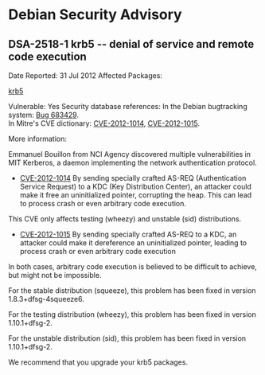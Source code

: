 
Debian Security Advisory
========================


DSA-2518-1 krb5 -- denial of service and remote code execution
--------------------------------------------------------------



Date Reported:
31 Jul 2012
Affected Packages:

[krb5](https://packages.debian.org/src:krb5)

Vulnerable:
Yes
Security database references:
In the Debian bugtracking system: [Bug 683429](https://bugs.debian.org/cgi-bin/bugreport.cgi?bug=683429).  
In Mitre's CVE dictionary: [CVE-2012-1014](https://security-tracker.debian.org/tracker/CVE-2012-1014), [CVE-2012-1015](https://security-tracker.debian.org/tracker/CVE-2012-1015).  

More information:

Emmanuel Bouillon from NCI Agency discovered multiple vulnerabilities in MIT
Kerberos, a daemon implementing the network authentication protocol.


* [CVE-2012-1014](https://security-tracker.debian.org/tracker/CVE-2012-1014)
By sending specially crafted AS-REQ (Authentication Service Request) to a KDC
 (Key Distribution Center), an attacker could make it free an uninitialized
 pointer, corrupting the heap. This can lead to process crash or even arbitrary
 code execution.


This CVE only affects testing (wheezy) and unstable (sid) distributions.
* [CVE-2012-1015](https://security-tracker.debian.org/tracker/CVE-2012-1015)
By sending specially crafted AS-REQ to a KDC, an attacker could make it
 dereference an uninitialized pointer, leading to process crash or even
 arbitrary code execution


In both cases, arbitrary code execution is believed to be difficult to achieve,
but might not be impossible.


For the stable distribution (squeeze), this problem has been fixed in
version 1.8.3+dfsg-4squeeze6.


For the testing distribution (wheezy), this problem has been fixed in
version 1.10.1+dfsg-2.


For the unstable distribution (sid), this problem has been fixed in
version 1.10.1+dfsg-2.


We recommend that you upgrade your krb5 packages.





